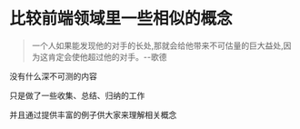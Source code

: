 # 比较前端领域里一些相似的概念

> 一个人如果能发现他的对手的长处,那就会给他带来不可估量的巨大益处,因为这肯定会使他超过他的对手。--歌德

没有什么深不可测的内容

只是做了一些收集、总结、归纳的工作

并且通过提供丰富的例子供大家来理解相关概念
